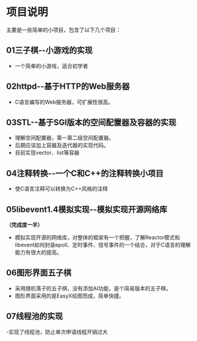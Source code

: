 # 项目说明
主要是一些简单的小项目，包含了以下几个项目：
## 01三子棋--小游戏的实现
- 一个简单的小游戏，适合初学者
## 02httpd--基于HTTP的Web服务器
- C语言编写的Web服务器，可扩展性很高。
## 03STL--基于SGI版本的空间配置器及容器的实现
- 理解空间配置器，第一第二级空间配置器。
- 后期应该加上容器及迭代器的实现代码。
- 目前实现vector、list等容器
## 04注释转换--一个C和C++的注释转换小项目
- 使C语言注释可以转换为C++风格的注释
## 05libevent1.4模拟实现--模拟实现开源网络库
**（完成度一半）**
- 模拟实现开源的网络库，对整体的框架有一个把握，了解Reactor模式和libevent如何封装epoll、定时事件、信号事件的一个结合，对于C语言的理解能力有很大的提高。
## 06图形界面五子棋
- 采用随机落子的五子棋，没有添加AI功能，是个简易版本的五子棋。
- 图形界面采用的是EasyX绘图而成，简单快捷。
## 07线程池的实现
-实现了线程池，防止单次申请线程开销过大
